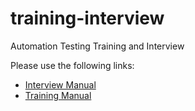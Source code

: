 # training-interview
Automation Testing Training and Interview

Please use the following links:
* [Interview Manual](interview.md)
* [Training Manual](training.md)
